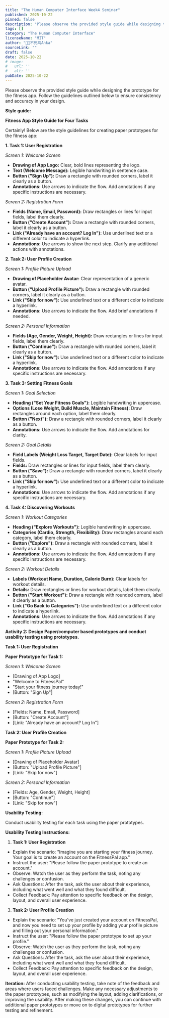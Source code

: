 ```yaml
---
title: "The Human Computer Interface Week4 Seminar"
published: 2025-10-22
pinned: false
description: "Please observe the provided style guide while designing the prototype for the fitness app. Follow the guidelines outlined below to ensure consistency and accuracy in your design."
tags: []
category: "The Human Computer Interface"
licenseName: "MIT"
author: "🐦‍🔥不死鸟Anka"
sourceLink: ""
draft: false
date: 2025-10-22
# image:
#   url: ''
#   alt: ''
pubDate: 2025-10-22
---
```


Please observe the provided style guide while designing the prototype for the fitness app. Follow the guidelines outlined below to ensure consistency and accuracy in your design.

**Style guide:**

**Fitness App Style Guide for Four Tasks**

Certainly! Below are the style guidelines for creating paper prototypes for the fitness app:

**1. Task 1: User Registration**

_Screen 1: Welcome Screen_

- **Drawing of App Logo:** Clear, bold lines representing the logo.
- **Text (Welcome Message):** Legible handwriting in sentence case.
- **Button ("Sign Up"):** Draw a rectangle with rounded corners, label it clearly as a button.
- **Annotations:** Use arrows to indicate the flow. Add annotations if any specific instructions are necessary.

_Screen 2: Registration Form_

- **Fields (Name, Email, Password):** Draw rectangles or lines for input fields, label them clearly.
- **Button ("Create Account"):** Draw a rectangle with rounded corners, label it clearly as a button.
- **Link ("Already have an account? Log In"):** Use underlined text or a different color to indicate a hyperlink.
- **Annotations:** Use arrows to show the next step. Clarify any additional actions with annotations.

**2. Task 2: User Profile Creation**

_Screen 1: Profile Picture Upload_

- **Drawing of Placeholder Avatar:** Clear representation of a generic avatar.
- **Button ("Upload Profile Picture"):** Draw a rectangle with rounded corners, label it clearly as a button.
- **Link ("Skip for now"):** Use underlined text or a different color to indicate a hyperlink.
- **Annotations:** Use arrows to indicate the flow. Add brief annotations if needed.

_Screen 2: Personal Information_

- **Fields (Age, Gender, Weight, Height):** Draw rectangles or lines for input fields, label them clearly.
- **Button ("Continue"):** Draw a rectangle with rounded corners, label it clearly as a button.
- **Link ("Skip for now"):** Use underlined text or a different color to indicate a hyperlink.
- **Annotations:** Use arrows to indicate the flow. Add annotations if any specific instructions are necessary.

**3. Task 3: Setting Fitness Goals**

_Screen 1: Goal Selection_

- **Heading ("Set Your Fitness Goals"):** Legible handwriting in uppercase.
- **Options (Lose Weight, Build Muscle, Maintain Fitness):** Draw rectangles around each option, label them clearly.
- **Button ("Next"):** Draw a rectangle with rounded corners, label it clearly as a button.
- **Annotations:** Use arrows to indicate the flow. Add annotations for clarity.

_Screen 2: Goal Details_

- **Field Labels (Weight Loss Target, Target Date):** Clear labels for input fields.
- **Fields:** Draw rectangles or lines for input fields, label them clearly.
- **Button ("Save"):** Draw a rectangle with rounded corners, label it clearly as a button.
- **Link ("Skip for now"):** Use underlined text or a different color to indicate a hyperlink.
- **Annotations:** Use arrows to indicate the flow. Add annotations if any specific instructions are necessary.

**4. Task 4: Discovering Workouts**

_Screen 1: Workout Categories_

- **Heading ("Explore Workouts"):** Legible handwriting in uppercase.
- **Categories (Cardio, Strength, Flexibility):** Draw rectangles around each category, label them clearly.
- **Button ("Explore"):** Draw a rectangle with rounded corners, label it clearly as a button.
- **Annotations:** Use arrows to indicate the flow. Add annotations if any specific instructions are necessary.

_Screen 2: Workout Details_

- **Labels (Workout Name, Duration, Calorie Burn):** Clear labels for workout details.
- **Details:** Draw rectangles or lines for workout details, label them clearly.
- **Button ("Start Workout"):** Draw a rectangle with rounded corners, label it clearly as a button.
- **Link ("Go Back to Categories"):** Use underlined text or a different color to indicate a hyperlink.
- **Annotations:** Use arrows to indicate the flow. Add annotations if any specific instructions are necessary.

**Activity 2: Design Paper/computer based prototypes and conduct usability testing using prototypes.**

**Task 1: User Registration**

**Paper Prototype for Task 1:**

_Screen 1: Welcome Screen_

- \[Drawing of App Logo\]
- "Welcome to FitnessPal"
- "Start your fitness journey today!"
- \[Button: "Sign Up"\]

_Screen 2: Registration Form_

- \[Fields: Name, Email, Password\]
- \[Button: "Create Account"\]
- \[Link: "Already have an account? Log In"\]

**Task 2: User Profile Creation**

**Paper Prototype for Task 2:**

_Screen 1: Profile Picture Upload_

- \[Drawing of Placeholder Avatar\]
- \[Button: "Upload Profile Picture"\]
- \[Link: "Skip for now"\]

_Screen 2: Personal Information_

- \[Fields: Age, Gender, Weight, Height\]
- \[Button: "Continue"\]
- \[Link: "Skip for now"\]

**Usability Testing:**

Conduct usability testing for each task using the paper prototypes.

**Usability Testing Instructions:**

1. **Task 1: User Registration**

- Explain the scenario: "Imagine you are starting your fitness journey. Your goal is to create an account on the FitnessPal app."
- Instruct the user: "Please follow the paper prototype to create an account."
- Observe: Watch the user as they perform the task, noting any challenges or confusion.
- Ask Questions: After the task, ask the user about their experience, including what went well and what they found difficult.
- Collect Feedback: Pay attention to specific feedback on the design, layout, and overall user experience.

3. **Task 2: User Profile Creation**

- Explain the scenario: "You've just created your account on FitnessPal, and now you need to set up your profile by adding your profile picture and filling out your personal information."
- Instruct the user: "Please follow the paper prototype to set up your profile."
- Observe: Watch the user as they perform the task, noting any challenges or confusion.
- Ask Questions: After the task, ask the user about their experience, including what went well and what they found difficult.
- Collect Feedback: Pay attention to specific feedback on the design, layout, and overall user experience.

**Iteration:** After conducting usability testing, take note of the feedback and areas where users faced challenges. Make any necessary adjustments to the paper prototypes, such as modifying the layout, adding clarifications, or improving the usability. After making these changes, you can continue with additional paper prototypes or move on to digital prototypes for further testing and refinement.
